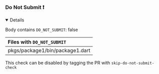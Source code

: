 ### Do Not Submit :exclamation:

<details open>
<summary>
Details
</summary>

Body contains `DO_NOT_SUBMIT`: false

| Files with `DO_NOT_SUBMIT` |
| :--- |
|pkgs/package1/bin/package1.dart|


This check can be disabled by tagging the PR with `skip-do-not-submit-check`
</details>

